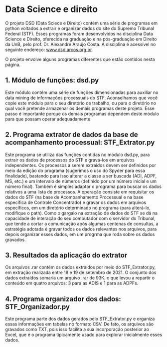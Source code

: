 # Data Science e direito
O projeto DSD (Data Sciece e Direito) contém uma série de programas em python voltados a extrair e organizar dados do site do Supremo Tribunal Federal (STF).
Esses programas foram desenvolvidos na disciplina Data Science e Direito, oferecida na graduação e na pós-graduação em Direito da UnB, pelo prof. Dr. Alexandre Araújo Costa.
A disciplina é acessível no seguinte endereço: www.dsd.arcos.org.br.

O projeto envolve alguns programas diferentes que estão contidos nesta página.

## 1. Módulo de funções: dsd.py
Este módulo contém uma série de funções dimensionadas para auxiliar no data mining de informações processuais do STF. Aconselhamos que você copie este módulo para o seu diretório de trabalho, ou para o diretório no qual você pretende armazenar os demais programas deste projeto. Esse passo é importante porque os demais programas dependem deste módulo para que possam operar adequadamente.

## 2. Programa extrator de dados da base de acompanhamento processual: STF_Extrator.py
Este programa se utiliza das funções contidas no módulo dsd.py, para extrair os dados de processos do STF e gravá-los em arquivos independentes.
Os processos a serem extraídos devem ser definidos por meio da edição do programa (sugerimos o uso do Spyder para essa finalidade), bastando para isso alterar a classe a ser buscada (ADI, ADPF, MS, etc.) e um intervalo de números (definido por um número inicial e um número final).
Também é simples adaptar o programa para buscar os dados relativos a uma lista de processos.
A operação consiste em requisitar os dados do STF (na base de Acompanhamento Processual e na base específica de Controle Concentrado) e gravar os dados em arquivos específicos, em um diretório determinado no programa (para alterá-lo, modifique o path).
Como o gargalo na extração de dados do STF se dá na capacidade de interação do seu computador com o servidor do Tribunal, que tende a cortar a comunicação após algumas centenas de consultas, a estratégia adotada é gravar todos os dados relevantes nos arquivos, para depois organizar esses dados, em um progrma que roda sobre os dados gravados.

## 3. Resultados da aplicação do extrator
Os arquivos .rar contém os dados extraídos por meio do STF_Extrator.py, em extração realizada entre 18 e 19 de setembro de 2021.
O conjunto dos dados extraídos somaria um arquivo .rar de 93K, o que levou a repartir o conteúdo em quatro arquivos: 3 para as ADIS e 1 para as ADPFs.

## 4. Programa organizador dos dados: STF_Organizador.py
Este programa parte dos dados gerados pelo STF_Extrator.py e organiza essas informações em tabelas no formato CSV. De fato, os arquivos são gravados como TXT, pois isso facilita a sua incorporação posterior ao Excel, que é o programa tipicamente usado para explorar inicialmente esses dados.

